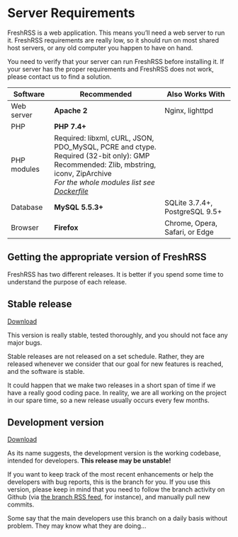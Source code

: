 # Server Requirements

FreshRSS is a web application. This means you’ll need a web server to run it. FreshRSS requirements are really low, so it should run on most shared host servers, or any old computer you happen to have on hand.

You need to verify that your server can run FreshRSS before installing it. If your server has the proper requirements and FreshRSS does not work, please contact us to find a solution.

| Software      | Recommended             | Also Works With         |
| ------------- | ----------------------- | ----------------------- |
| Web server    | **Apache 2**            | Nginx, lighttpd         |
| PHP           | **PHP 7.4+**            |                         |
| PHP modules   | Required: libxml, cURL, JSON, PDO_MySQL, PCRE and ctype.<br />Required (32-bit only): GMP <br />Recommended: Zlib, mbstring, iconv, ZipArchive<br />*For the whole modules list see [Dockerfile](https://github.com/FreshRSS/FreshRSS/blob/edge/Docker/Dockerfile-Alpine#L7-L9)* | |
| Database      | **MySQL 5.5.3+**        | SQLite 3.7.4+, PostgreSQL 9.5+          |
| Browser       | **Firefox**             | Chrome, Opera, Safari, or Edge          |

## Getting the appropriate version of FreshRSS

FreshRSS has two different releases. It is better if you spend some time to understand the purpose of each release.

## Stable release

[Download](https://github.com/FreshRSS/FreshRSS/releases/latest)

This version is really stable, tested thoroughly, and you should not face any major bugs.

Stable releases are not released on a set schedule. Rather, they are released whenever we consider that our goal for new features is reached, and the software is stable.

It could happen that we make two releases in a short span of time if we have a really good coding pace. In reality, we are all working on the project in our spare time, so a new release usually occurs every few months.

## Development version

[Download](https://github.com/FreshRSS/FreshRSS/archive/edge.zip)

As its name suggests, the development version is the working codebase, intended for developers. **This release may be unstable!**

If you want to keep track of the most recent enhancements or help the developers with bug reports, this is the branch for you. If you use this version, please keep in mind that you need to follow the branch activity on Github (via [the branch RSS feed](https://github.com/FreshRSS/FreshRSS/commits/edge.atom), for instance), and manually pull new commits.

Some say that the main developers use this branch on a daily basis without problem. They may know what they are doing…
